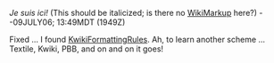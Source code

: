 *Je suis ici!* (This should be italicized; is there no
[WikiMarkup](WikiMarkup "wikilink") here?) \--09JULY06; 13:49MDT (1949Z)

Fixed \... I found
[KwikiFormattingRules](KwikiFormattingRules "wikilink"). Ah, to learn
another scheme \... Textile, Kwiki, PBB, and on and on it goes!
